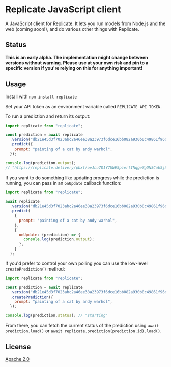 # Replicate JavaScript client

A JavaScript client for [Replicate](https://replicate.com/). It lets you run
models from Node.js and the web (coming soon!), and do various other things with
Replicate.

## Status

**This is an early alpha. The implementation might change between versions
without warning. Please use at your own risk and pin to a specific version if
you're relying on this for anything important!**

## Usage

Install with `npm install replicate`

Set your API token as an environment variable called `REPLICATE_API_TOKEN`.

To run a prediction and return its output:

```js
import replicate from "replicate";

const prediction = await replicate
  .version("db21e45d3f7023abc2a46ee38a23973f6dce16bb082a930b0c49861f96d1e5bf")
  .predict({
    prompt: "painting of a cat by andy warhol",
  });

console.log(prediction.output);
// "https://replicate.delivery/pbxt/oeJLu7D1Y7UWESpzerfINqgwZgONSCubSjSw0msf8i4AP2BCB/out-0.png"
```

If you want to do something like updating progress while the prediction is
running, you can pass in an `onUpdate` callback function:

```js
import replicate from "replicate";

await replicate
  .version("db21e45d3f7023abc2a46ee38a23973f6dce16bb082a930b0c49861f96d1e5bf")
  .predict(
    {
      prompt: "painting of a cat by andy warhol",
    },
    {
      onUpdate: (prediction) => {
        console.log(prediction.output);
      },
    }
  );
```

If you'd prefer to control your own polling you can use the low-level
`createPrediction()` method:

```js
import replicate from "replicate";

const prediction = await replicate
  .version("db21e45d3f7023abc2a46ee38a23973f6dce16bb082a930b0c49861f96d1e5bf")
  .createPrediction({
    prompt: "painting of a cat by andy warhol",
  });

console.log(prediction.status); // "starting"
```

From there, you can fetch the current status of the prediction using
`await prediction.load()` or `await replicate.prediction(prediction.id).load()`.

## License

[Apache 2.0](LICENSE)
